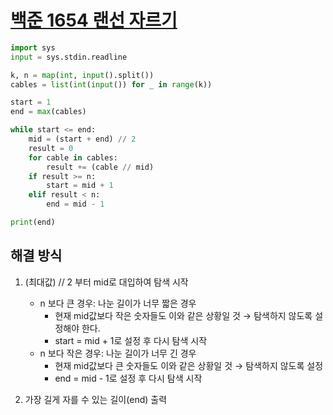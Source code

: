 # [백준 1654 랜선 자르기](https://www.acmicpc.net/problem/1654)

```python
import sys
input = sys.stdin.readline

k, n = map(int, input().split())
cables = list(int(input()) for _ in range(k))

start = 1
end = max(cables)

while start <= end:
    mid = (start + end) // 2
    result = 0
    for cable in cables:
        result += (cable // mid)
    if result >= n:
        start = mid + 1
    elif result < n:
        end = mid - 1

print(end)
```

## 해결 방식

1. (최대값) // 2 부터 mid로 대입하여 탐색 시작
    - n 보다 큰 경우: 나눈 길이가 너무 짧은 경우
        - 현재 mid값보다 작은 숫자들도 이와 같은 상황일 것 → 탐색하지 않도록 설정해야 한다.
        - start = mid + 1로 설정 후 다시 탐색 시작
    - n 보다 작은 경우: 나눈 길이가 너무 긴 경우
        - 현재 mid값보다 큰 숫자들도 이와 같은 상황일 것 → 탐색하지 않도록 설정
        - end = mid - 1로 설정 후 다시 탐색 시작

2. 가장 길게 자를 수 있는 길이(end) 출력